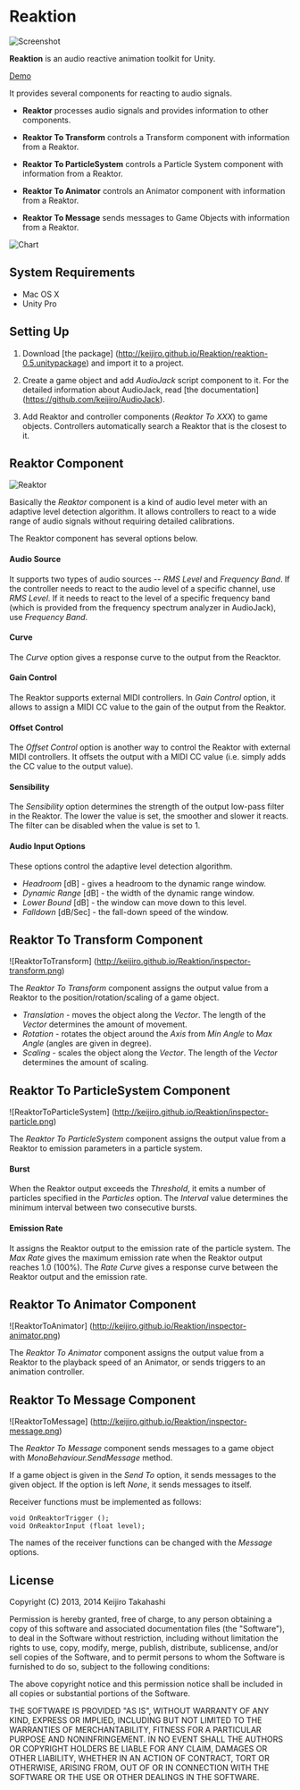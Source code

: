 Reaktion
========

![Screenshot](http://keijiro.github.io/Reaktion/screenshot.png)

**Reaktion** is an audio reactive animation toolkit for Unity.

[Demo](https://vine.co/v/h2H5Iqi3e3V)

It provides several components for reacting to audio signals.

- **Reaktor** processes audio signals and
  provides information to other components.

- **Reaktor To Transform** controls a Transform component
  with information from a Reaktor.

- **Reaktor To ParticleSystem** controls a Particle System component
  with information from a Reaktor.

- **Reaktor To Animator** controls an Animator component
  with information from a Reaktor.

- **Reaktor To Message** sends messages to Game Objects
  with information from a Reaktor.

![Chart](http://keijiro.github.io/Reaktion/abstract.png)

System Requirements
-------------------

- Mac OS X
- Unity Pro

Setting Up
----------

1. Download [the package]
   (http://keijiro.github.io/Reaktion/reaktion-0.5.unitypackage)
   and import it to a project.

2. Create a game object and add *AudioJack* script component to it.
   For the detailed information about AudioJack, read [the documentation]
   (https://github.com/keijiro/AudioJack).

3. Add Reaktor and controller components (*Reaktor To XXX*) to game objects.
   Controllers automatically search a Reaktor that is the closest to it.

Reaktor Component
-----------------

![Reaktor](http://keijiro.github.io/Reaktion/inspector-reaktor.png)

Basically the *Reaktor* component is a kind of audio level meter with an
adaptive level detection algorithm. It allows controllers to react to a wide
range of audio signals without requiring detailed calibrations.

The Reaktor component has several options below.

#### Audio Source

It supports two types of audio sources -- *RMS Level* and *Frequency Band*.
If the controller needs to react to the audio level of a specific channel,
use *RMS Level*. If it needs to react to the level of a specific frequency
band (which is provided from the frequency spectrum analyzer in AudioJack),
use *Frequency Band*.

#### Curve

The *Curve* option gives a response curve to the output from the Reacktor.

#### Gain Control

The Reaktor supports external MIDI controllers. In *Gain Control* option,
it allows to assign a MIDI CC value to the gain of the output from the Reaktor.

#### Offset Control

The *Offset Control* option is another way to control the Reaktor with
external MIDI controllers. It offsets the output with a MIDI CC value
(i.e. simply adds the CC value to the output value).

#### Sensibility

The *Sensibility* option determines the strength of the output low-pass filter
in the Reaktor. The lower the value is set, the smoother and slower it reacts.
The filter can be disabled when the value is set to 1.

#### Audio Input Options

These options control the adaptive level detection algorithm.

- *Headroom* [dB] - gives a headroom to the dynamic range window.
- *Dynamic Range* [dB] - the width of the dynamic range window.
- *Lower Bound* [dB] - the window can move down to this level.
- *Falldown* [dB/Sec] - the fall-down speed of the window.

Reaktor To Transform Component
------------------------------

![ReaktorToTransform]
(http://keijiro.github.io/Reaktion/inspector-transform.png)

The *Reaktor To Transform* component assigns the output value from a Reaktor to
the position/rotation/scaling of a game object.

- *Translation* - moves the object along the *Vector*.
  The length of the *Vector* determines the amount of movement.
- *Rotation* - rotates the object around the *Axis*
  from *Min Angle* to *Max Angle* (angles are given in degree).
- *Scaling* - scales the object along the *Vector*.
  The length of the *Vector* determines the amount of scaling.

Reaktor To ParticleSystem Component
-----------------------------------

![ReaktorToParticleSystem]
(http://keijiro.github.io/Reaktion/inspector-particle.png)

The *Reaktor To ParticleSystem* component assigns the output value from
a Reaktor to emission parameters in a particle system.

#### Burst

When the Reaktor output exceeds the *Threshold*, it emits a number of
particles specified in the *Particles* option. The *Interval* value determines
the minimum interval between two consecutive bursts.

#### Emission Rate

It assigns the Reaktor output to the emission rate of the particle system.
The *Max Rate* gives the maximum emission rate when the Reaktor output
reaches 1.0 (100%). The *Rate Curve* gives a response curve between
the Reaktor output and the emission rate.

Reaktor To Animator Component
-----------------------------

![ReaktorToAnimator]
(http://keijiro.github.io/Reaktion/inspector-animator.png)

The *Reaktor To Animator* component assigns the output value from a Reaktor
to the playback speed of an Animator, or sends triggers to an animation
controller.

Reaktor To Message Component
----------------------------

![ReaktorToMessage]
(http://keijiro.github.io/Reaktion/inspector-message.png)

The *Reaktor To Message* component sends messages to a game object with
*MonoBehaviour.SendMessage* method.

If a game object is given in the *Send To* option, it sends messages to the
given object. If the option is left *None*, it sends messages to itself.

Receiver functions must be implemented as follows:

    void OnReaktorTrigger ();
    void OnReaktorInput (float level);

The names of the receiver functions can be changed with the *Message* options.

License
-------

Copyright (C) 2013, 2014 Keijiro Takahashi

Permission is hereby granted, free of charge, to any person obtaining a copy of
this software and associated documentation files (the "Software"), to deal in
the Software without restriction, including without limitation the rights to
use, copy, modify, merge, publish, distribute, sublicense, and/or sell copies of
the Software, and to permit persons to whom the Software is furnished to do so,
subject to the following conditions:

The above copyright notice and this permission notice shall be included in all
copies or substantial portions of the Software.

THE SOFTWARE IS PROVIDED "AS IS", WITHOUT WARRANTY OF ANY KIND, EXPRESS OR
IMPLIED, INCLUDING BUT NOT LIMITED TO THE WARRANTIES OF MERCHANTABILITY, FITNESS
FOR A PARTICULAR PURPOSE AND NONINFRINGEMENT. IN NO EVENT SHALL THE AUTHORS OR
COPYRIGHT HOLDERS BE LIABLE FOR ANY CLAIM, DAMAGES OR OTHER LIABILITY, WHETHER
IN AN ACTION OF CONTRACT, TORT OR OTHERWISE, ARISING FROM, OUT OF OR IN
CONNECTION WITH THE SOFTWARE OR THE USE OR OTHER DEALINGS IN THE SOFTWARE.
